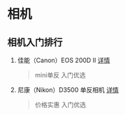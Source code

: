 # 相机

## 相机入门排行
1. 佳能（Canon）EOS 200D II [详情](https://u.jd.com/V4uveu)
   > mini单反 入门优选
2. 尼康（Nikon）D3500 单反相机 [详情](https://u.jd.com/MJHgCP)
   > 价格实惠 入门优选